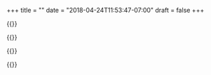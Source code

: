 +++
title = ""
date = "2018-04-24T11:53:47-07:00"
draft = false
+++

{{<youtube Y5CvfqRq54Y>}}

{{<youtube Q8kIqpceCHw>}}

{{<youtube B_CMHGz8QCo>}}

{{<youtube i1V9ibUb998>}}

